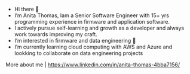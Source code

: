 - Hi there 👋
- I’m Anita Thomas, Iam a Senior Software Engineer with 15+ yrs programming experience in firmware and application software.
- I actively pursue self-learning and growth as a developer and always work towards improving my craft.
- I’m interested in firmware and data engineering 👀 
- I’m currently learning cloud computing with AWS and Azure and lookking to collaborate on data engineering projects


More about me | https://www.linkedin.com/in/anita-thomas-4bba7156/
